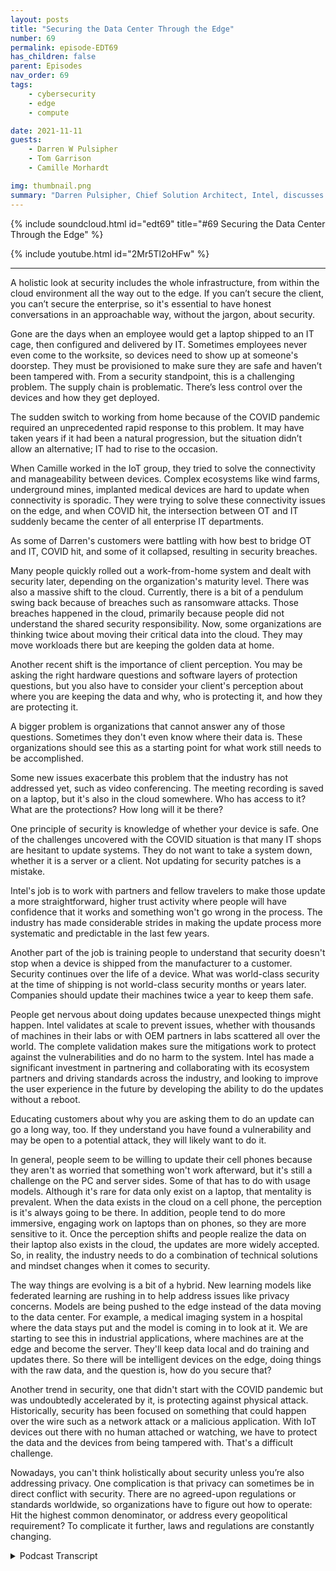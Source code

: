 ```yaml
---
layout: posts
title: "Securing the Data Center Through the Edge"
number: 69
permalink: episode-EDT69
has_children: false
parent: Episodes
nav_order: 69
tags:
    - cybersecurity
    - edge
    - compute

date: 2021-11-11
guests:
    - Darren W Pulsipher
    - Tom Garrison
    - Camille Morhardt

img: thumbnail.png
summary: "Darren Pulsipher, Chief Solution Architect, Intel, discusses securing the data center through the edge with fellow Intel executives and podcast hosts Tom Garrison, VP of Client Security, and Camille Morhardt, Director of Security Innovation and Communication."
---
```


{% include soundcloud.html id="edt69" title="#69 Securing the Data Center Through the Edge" %}

{% include youtube.html id="2Mr5Tl2oHFw" %}

---


A holistic look at security includes the whole infrastructure, from within the cloud environment all the way out to the edge. If you can’t secure the client, you can’t secure the enterprise, so it's essential to have honest conversations in an approachable way, without the jargon, about security.

Gone are the days when an employee would get a laptop shipped to an IT cage, then configured and delivered by IT. Sometimes employees never even come to the worksite, so devices need to show up at someone's doorstep. They must be provisioned to make sure they are safe and haven’t been tampered with. From a security standpoint, this is a challenging problem. The supply chain is problematic. There’s less control over the devices and how they get deployed.

The sudden switch to working from home because of the COVID pandemic required an unprecedented rapid response to this problem.  It may have taken years if it had been a natural progression, but the situation didn’t allow an alternative; IT had to rise to the occasion.

When Camille worked in the IoT group, they tried to solve the connectivity and manageability between devices. Complex ecosystems like wind farms, underground mines, implanted medical devices are hard to update when connectivity is sporadic. They were trying to solve these connectivity issues on the edge, and when COVID hit, the intersection between OT and IT suddenly became the center of all enterprise IT departments.

As some of Darren's customers were battling with how best to bridge OT and IT, COVID hit, and some of it collapsed, resulting in security breaches.

Many people quickly rolled out a work-from-home system and dealt with security later, depending on the organization's maturity level. There was also a massive shift to the cloud. Currently, there is a bit of a pendulum swing back because of breaches such as ransomware attacks. Those breaches happened in the cloud, primarily because people did not understand the shared security responsibility. Now, some organizations are thinking twice about moving their critical data into the cloud. They may move workloads there but are keeping the golden data at home.

Another recent shift is the importance of client perception. You may be asking the right hardware questions and software layers of protection questions, but you also have to consider your client's perception about where you are keeping the data and why, who is protecting it, and how they are protecting it.

A bigger problem is organizations that cannot answer any of those questions. Sometimes they don't even know where their data is. These organizations should see this as a starting point for what work still needs to be accomplished.

Some new issues exacerbate this problem that the industry has not addressed yet, such as video conferencing. The meeting recording is saved on a laptop, but it's also in the cloud somewhere. Who has access to it? What are the protections? How long will it be there?

One principle of security is knowledge of whether your device is safe. One of the challenges uncovered with the COVID situation is that many IT shops are hesitant to update systems. They do not want to take a system down, whether it is a server or a client. Not updating for security patches is a mistake.

Intel's job is to work with partners and fellow travelers to make those update a more straightforward, higher trust activity where people will have confidence that it works and something won't go wrong in the process. The industry has made considerable strides in making the update process more systematic and predictable in the last few years.

Another part of the job is training people to understand that security doesn't stop when a device is shipped from the manufacturer to a customer. Security continues over the life of a device.  What was world-class security at the time of shipping is not world-class security months or years later. Companies should update their machines twice a year to keep them safe.

People get nervous about doing updates because unexpected things might happen. Intel validates at scale to prevent issues, whether with thousands of machines in their labs or with OEM partners in labs scattered all over the world. The complete validation makes sure the mitigations work to protect against the vulnerabilities and do no harm to the system. Intel has made a significant investment in partnering and collaborating with its ecosystem partners and driving standards across the industry, and looking to improve the user experience in the future by developing the ability to do the updates without a reboot.

Educating customers about why you are asking them to do an update can go a long way, too. If they understand you have found a vulnerability and may be open to a potential attack, they will likely want to do it.

In general, people seem to be willing to update their cell phones because they aren't as worried that something won't work afterward, but it's still a challenge on the PC and server sides. Some of that has to do with usage models. Although it's rare for data only exist on a laptop, that mentality is prevalent. When the data exists in the cloud on a cell phone, the perception is it's always going to be there. In addition, people tend to do more immersive, engaging work on laptops than on phones, so they are more sensitive to it. Once the perception shifts and people realize the data on their laptop also exists in the cloud, the updates are more widely accepted. So, in reality, the industry needs to do a combination of technical solutions and mindset changes when it comes to security.

The way things are evolving is a bit of a hybrid. New learning models like federated learning are rushing in to help address issues like privacy concerns. Models are being pushed to the edge instead of the data moving to the data center. For example, a medical imaging system in a hospital where the data stays put and the model is coming in to look at it. We are starting to see this in industrial applications, where machines are at the edge and become the server. They'll keep data local and do training and updates there. So there will be intelligent devices on the edge, doing things with the raw data, and the question is, how do you secure that?

Another trend in security, one that didn't start with the COVID pandemic but was undoubtedly accelerated by it, is protecting against physical attack. Historically, security has been focused on something that could happen over the wire such as a network attack or a malicious application. With IoT devices out there with no human attached or watching, we have to protect the data and the devices from being tampered with. That's a difficult challenge.

Nowadays, you can't think holistically about security unless you’re also addressing privacy. One complication is that privacy can sometimes be in direct conflict with security. There are no agreed-upon regulations or standards worldwide, so organizations have to figure out how to operate: Hit the highest common denominator, or address every geopolitical requirement? To complicate it further, laws and regulations are constantly changing.


<details>
<summary> Podcast Transcript </summary>

<p></p>

</details>
